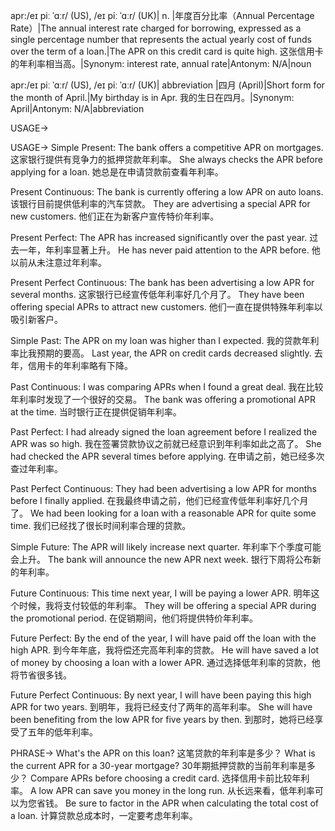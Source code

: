 apr:/eɪ piː ˈɑːr/ (US), /eɪ piː ˈɑːr/ (UK)| n. |年度百分比率（Annual Percentage Rate）|The annual interest rate charged for borrowing, expressed as a single percentage number that represents the actual yearly cost of funds over the term of a loan.|The APR on this credit card is quite high. 这张信用卡的年利率相当高。|Synonym: interest rate, annual rate|Antonym: N/A|noun

apr:/eɪ piː ˈɑːr/ (US), /eɪ piː ˈɑːr/ (UK)| abbreviation |四月 (April)|Short form for the month of April.|My birthday is in Apr. 我的生日在四月。|Synonym: April|Antonym: N/A|abbreviation


USAGE->

USAGE->
Simple Present:
The bank offers a competitive APR on mortgages.  这家银行提供有竞争力的抵押贷款年利率。
She always checks the APR before applying for a loan. 她总是在申请贷款前查看年利率。

Present Continuous:
The bank is currently offering a low APR on auto loans. 该银行目前提供低利率的汽车贷款。
They are advertising a special APR for new customers. 他们正在为新客户宣传特价年利率。

Present Perfect:
The APR has increased significantly over the past year.  过去一年，年利率显著上升。
He has never paid attention to the APR before. 他以前从未注意过年利率。

Present Perfect Continuous:
The bank has been advertising a low APR for several months.  这家银行已经宣传低年利率好几个月了。
They have been offering special APRs to attract new customers. 他们一直在提供特殊年利率以吸引新客户。

Simple Past:
The APR on my loan was higher than I expected. 我的贷款年利率比我预期的要高。
Last year, the APR on credit cards decreased slightly. 去年，信用卡的年利率略有下降。

Past Continuous:
I was comparing APRs when I found a great deal. 我在比较年利率时发现了一个很好的交易。
The bank was offering a promotional APR at the time. 当时银行正在提供促销年利率。

Past Perfect:
I had already signed the loan agreement before I realized the APR was so high. 我在签署贷款协议之前就已经意识到年利率如此之高了。
She had checked the APR several times before applying. 在申请之前，她已经多次查过年利率。

Past Perfect Continuous:
They had been advertising a low APR for months before I finally applied. 在我最终申请之前，他们已经宣传低年利率好几个月了。
We had been looking for a loan with a reasonable APR for quite some time.  我们已经找了很长时间利率合理的贷款。


Simple Future:
The APR will likely increase next quarter.  年利率下个季度可能会上升。
The bank will announce the new APR next week. 银行下周将公布新的年利率。

Future Continuous:
This time next year, I will be paying a lower APR. 明年这个时候，我将支付较低的年利率。
They will be offering a special APR during the promotional period. 在促销期间，他们将提供特价年利率。

Future Perfect:
By the end of the year, I will have paid off the loan with the high APR. 到今年年底，我将偿还完高年利率的贷款。
He will have saved a lot of money by choosing a loan with a lower APR. 通过选择低年利率的贷款，他将节省很多钱。

Future Perfect Continuous:
By next year, I will have been paying this high APR for two years. 到明年，我将已经支付了两年的高年利率。
She will have been benefiting from the low APR for five years by then. 到那时，她将已经享受了五年的低年利率。


PHRASE->
What's the APR on this loan?  这笔贷款的年利率是多少？
What is the current APR for a 30-year mortgage? 30年期抵押贷款的当前年利率是多少？
Compare APRs before choosing a credit card. 选择信用卡前比较年利率。
A low APR can save you money in the long run.  从长远来看，低年利率可以为您省钱。
Be sure to factor in the APR when calculating the total cost of a loan. 计算贷款总成本时，一定要考虑年利率。
